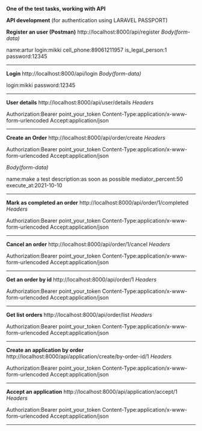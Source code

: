 **One of the test tasks, working with API**

**API development**
(for authentication using LARAVEL PASSPORT)

**Register an user (Postman)**
http://localhost:8000/api/register
*Body(form-data)*

name:artur
login:mikki
cell_phone:89061211957
is_legal_person:1
password:12345

---

**Login**
http://localhost:8000/api/login
*Body(form-data)*

login:mikki
password:12345

---

**User details**
http://localhost:8000/api/user/details
*Headers*

Authorization:Bearer point_your_token
Content-Type:application/x-www-form-urlencoded
Accept:application/json

---

**Create an Order**
http://localhost:8000/api/order/create
*Headers*

Authorization:Bearer point_your_token
Content-Type:application/x-www-form-urlencoded
Accept:application/json

*Body(form-data)*

name:make a test
description:as soon as possible
mediator_percent:50
execute_at:2021-10-10

---

**Mark as completed an order**
http://localhost:8000/api/order/1/completed
*Headers*

Authorization:Bearer point_your_token
Content-Type:application/x-www-form-urlencoded
Accept:application/json

---

**Cancel an order**
http://localhost:8000/api/order/1/cancel
*Headers*

Authorization:Bearer point_your_token
Content-Type:application/x-www-form-urlencoded
Accept:application/json

---

**Get an order by id**
http://localhost:8000/api/order/1
*Headers*

Authorization:Bearer point_your_token
Content-Type:application/x-www-form-urlencoded
Accept:application/json

---

**Get list orders**
http://localhost:8000/api/order/list
*Headers*

Authorization:Bearer point_your_token
Content-Type:application/x-www-form-urlencoded
Accept:application/json

---

**Create an application by order**
http://localhost:8000/api/application/create/by-order-id/1
*Headers*

Authorization:Bearer point_your_token
Content-Type:application/x-www-form-urlencoded
Accept:application/json

---

**Accept an application**
http://localhost:8000/api/application/accept/1
*Headers*

Authorization:Bearer point_your_token
Content-Type:application/x-www-form-urlencoded
Accept:application/json

---
